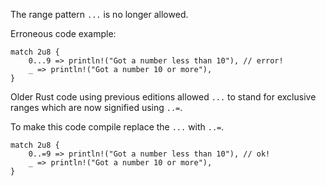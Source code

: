 The range pattern `...` is no longer allowed.

Erroneous code example:

```edition2021,compile_fail,E782
match 2u8 {
    0...9 => println!("Got a number less than 10"), // error!
    _ => println!("Got a number 10 or more"),
}
```

Older Rust code using previous editions allowed `...` to stand for exclusive
ranges which are now signified using `..=`.

To make this code compile replace the `...` with `..=`.

```
match 2u8 {
    0..=9 => println!("Got a number less than 10"), // ok!
    _ => println!("Got a number 10 or more"),
}
```
